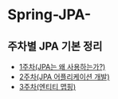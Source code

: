 # Spring-JPA-
## 주차별 JPA 기본 정리
- [1주차(JPA는 왜 사용하는가?)](https://jj-yi.tistory.com/3)
- [2주차(JPA 어플리케이션 개발)](https://jj-yi.tistory.com/4?category=930446)
- [3주차(엔티티 맵핑)](https://jj-yi.tistory.com/7?category=936567)
